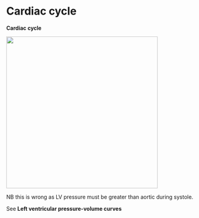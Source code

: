 ---
---
# Cardiac cycle

**Cardiac cycle**

<img src="images/image007.jpg" width="400" />

NB this is wrong as LV pressure must be greater than aortic during
systole.

See **Left ventricular pressure-volume curves**

